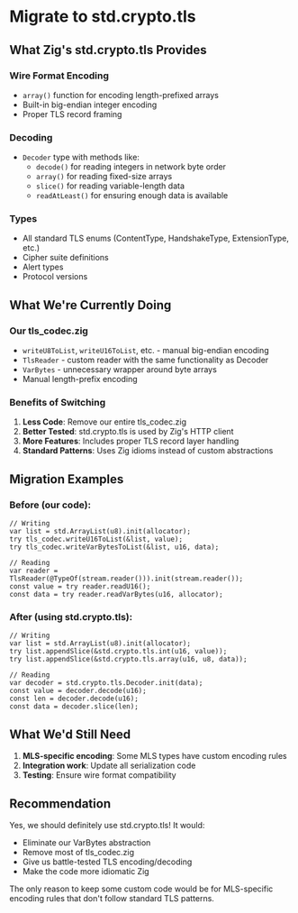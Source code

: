 # Migrate to std.crypto.tls

## What Zig's std.crypto.tls Provides

### Wire Format Encoding
- `array()` function for encoding length-prefixed arrays
- Built-in big-endian integer encoding
- Proper TLS record framing

### Decoding
- `Decoder` type with methods like:
  - `decode()` for reading integers in network byte order
  - `array()` for reading fixed-size arrays
  - `slice()` for reading variable-length data
  - `readAtLeast()` for ensuring enough data is available

### Types
- All standard TLS enums (ContentType, HandshakeType, ExtensionType, etc.)
- Cipher suite definitions
- Alert types
- Protocol versions

## What We're Currently Doing

### Our tls_codec.zig
- `writeU8ToList`, `writeU16ToList`, etc. - manual big-endian encoding
- `TlsReader` - custom reader with the same functionality as Decoder
- `VarBytes` - unnecessary wrapper around byte arrays
- Manual length-prefix encoding

### Benefits of Switching

1. **Less Code**: Remove our entire tls_codec.zig
2. **Better Tested**: std.crypto.tls is used by Zig's HTTP client
3. **More Features**: Includes proper TLS record layer handling
4. **Standard Patterns**: Uses Zig idioms instead of custom abstractions

## Migration Examples

### Before (our code):
```zig
// Writing
var list = std.ArrayList(u8).init(allocator);
try tls_codec.writeU16ToList(&list, value);
try tls_codec.writeVarBytesToList(&list, u16, data);

// Reading
var reader = TlsReader(@TypeOf(stream.reader())).init(stream.reader());
const value = try reader.readU16();
const data = try reader.readVarBytes(u16, allocator);
```

### After (using std.crypto.tls):
```zig
// Writing
var list = std.ArrayList(u8).init(allocator);
try list.appendSlice(&std.crypto.tls.int(u16, value));
try list.appendSlice(&std.crypto.tls.array(u16, u8, data));

// Reading
var decoder = std.crypto.tls.Decoder.init(data);
const value = decoder.decode(u16);
const len = decoder.decode(u16);
const data = decoder.slice(len);
```

## What We'd Still Need

1. **MLS-specific encoding**: Some MLS types have custom encoding rules
2. **Integration work**: Update all serialization code
3. **Testing**: Ensure wire format compatibility

## Recommendation

Yes, we should definitely use std.crypto.tls! It would:
- Eliminate our VarBytes abstraction
- Remove most of tls_codec.zig
- Give us battle-tested TLS encoding/decoding
- Make the code more idiomatic Zig

The only reason to keep some custom code would be for MLS-specific encoding rules that don't follow standard TLS patterns.